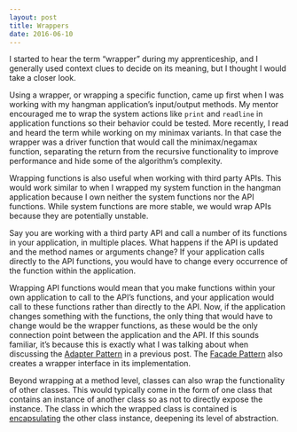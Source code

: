 ```yaml
---
layout: post
title: Wrappers
date: 2016-06-10
---
```


I started to hear the term “wrapper” during my apprenticeship, and I generally used context clues to decide on its meaning, but I thought I would take a closer look.

Using a wrapper, or wrapping a specific function, came up first when I was working with my hangman application’s input/output methods. My mentor encouraged me to wrap the system actions like `print` and `readline` in application functions so their behavior could be tested. More recently, I read and heard the term while working on my minimax variants. In that case the wrapper was a driver function that would call the minimax/negamax function, separating the return from the recursive functionality to improve performance and hide some of the algorithm’s complexity.

Wrapping functions is also useful when working with third party APIs. This would work similar to when I wrapped my system function in the hangman application because I own neither the system functions nor the API functions. While system functions are more stable, we would wrap APIs because they are potentially unstable.

Say you are working with a third party API and call a number of its functions in your application, in multiple places. What happens if the API is updated and the method names or arguments change? If your application calls directly to the API functions, you would have to change every occurrence of the function within the application. 

Wrapping API functions would mean that you make functions within your own application to call to the API’s functions, and your application would call to these functions rather than directly to the API. Now, if the application changes something with the functions, the only thing that would have to change would be the wrapper functions, as these would be the only connection point between the application and the API. If this sounds familiar, it’s because this is exactly what I was talking about when discussing the [Adapter Pattern](http://nicolecarpenter.github.io/2016/05/18/adapter-pattern.html) in a previous post. The [Facade Pattern](http://nicolecarpenter.github.io/2016/05/02/facade-pattern.html) also creates a wrapper interface in its implementation.

Beyond wrapping at a method level, classes can also wrap the functionality of other classes. This would typically come in the form of one class that contains an instance of another class so as not to directly expose the instance. The class in which the wrapped class is contained is [encapsulating](http://nicolecarpenter.github.io/2016/06/02/encapsulation-and-the-universe.html) the other class instance, deepening its level of abstraction. 
